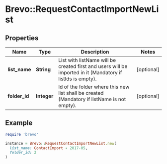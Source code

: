 # Brevo::RequestContactImportNewList

## Properties

| Name | Type | Description | Notes |
| ---- | ---- | ----------- | ----- |
| **list_name** | **String** | List with listName will be created first and users will be imported in it (Mandatory if listIds is empty). | [optional] |
| **folder_id** | **Integer** | Id of the folder where this new list shall be created (Mandatory if listName is not empty). | [optional] |

## Example

```ruby
require 'brevo'

instance = Brevo::RequestContactImportNewList.new(
  list_name: ContactImport - 2017-05,
  folder_id: 2
)
```

